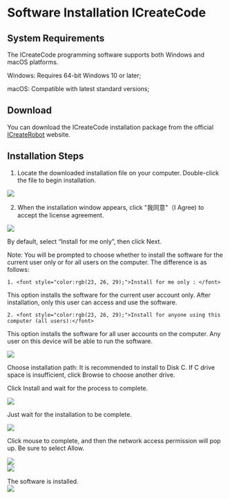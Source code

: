 # Software Installation ICreateCode
## System Requirements
The ICreateCode programming software supports both Windows and macOS platforms.

Windows: Requires 64-bit Windows 10 or later;

macOS: Compatible with latest standard versions;

## Download
You can download the ICreateCode installation package from the official [ICreateRobot](https://www.icrobot.com/www/cn/index.html#/file/index?type2=ICRobot) website.

## Installation Steps
1. Locate the downloaded installation file on your computer. Double-click the file to begin installation.

![](img/SI01.png)



2. When the installation window appears, click "我同意"（I Agree) to accept the license agreement.

![](img/SI02.png)



<font style="color:rgb(23, 26, 29);">By default, select “Install for me only”, then click Next.</font>

<font style="color:rgb(23, 26, 29);">Note: You will be prompted to choose whether to install the software for the current user only or for all users on the computer. The difference is as follows:</font>

    1. <font style="color:rgb(23, 26, 29);">Install for me only : </font>

<font style="color:rgb(23, 26, 29);">This option installs the software for the current user account only. After installation, only this user can access and use the software.</font>

    2. <font style="color:rgb(23, 26, 29);">Install for anyone using this computer (all users):</font>

<font style="color:rgb(23, 26, 29);">This option installs the software for all user accounts on the computer. Any user on this device will be able to run the software.</font>

![](img/SI03.png)



Choose installation path: It is recommended to install to Disk C. If C drive space is insufficient, click Browse to choose another drive.

Click Install and wait for the process to complete.

![](img/SI04.png)

Just wait for the installation to be complete.

![](img/SI05.png)



Click mouse to complete, and then the network access permission will pop up. Be sure to select Allow.

![](img/SI06.png)  
![](img/SI07.png)



The software is installed.  
![](img/SI08.png)









